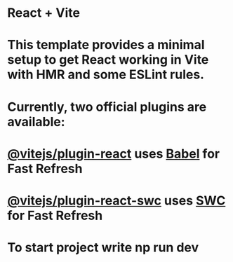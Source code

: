# React + Vite

# This template provides a minimal setup to get React working in Vite with HMR and some ESLint rules.

# Currently, two official plugins are available:

#  [@vitejs/plugin-react](https://github.com/vitejs/vite-plugin-react/blob/main/packages/plugin-react/README.md) uses [Babel](https://babeljs.io/) for Fast Refresh
# [@vitejs/plugin-react-swc](https://github.com/vitejs/vite-plugin-react-swc) uses [SWC](https://swc.rs/) for Fast Refresh

# To start project write np run dev
